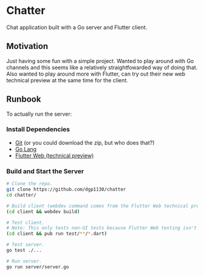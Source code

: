 # Chatter

Chat application built with a Go server and Flutter client.

## Motivation

Just having some fun with a simple project. Wanted to play around with
Go channels and this seems like a relatively straightfowarded way of
doing that. Also wanted to play around more with Flutter, can try out
their new web technical preview at the same time for the client.

## Runbook

To actually run the server:

### Install Dependencies

*   [Git](https://git-scm.com) (or you could download the zip, but who does that?)
*   [Go Lang](https://golang.org)
*   [Flutter Web (technical preview)](https://github.com/flutter/flutter_web)

### Build and Start the Server

```bash
# Clone the repo.
git clone https://github.com/dgp1130/chatter
cd chatter/

# Build client (webdev command comes from the Flutter Web technical preview).
(cd client && webdev build)

# Test client.
# Note: This only tests non-UI tests because Flutter Web testing isn't well supported atm.
(cd client && pub run test/**/*.dart)

# Test server.
go test ./...

# Run server.
go run server/server.go
```